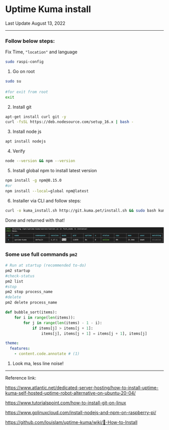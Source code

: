 # Uptime Kuma install

Last Update August 13, 2022 

---

### Follow below steps:

Fix Time, `"location"` and language

```bash
sudo raspi-config
```

1. Go on root

```bash
sudo su

#for exit from root
exit
```

2. Install git

```bash
apt-get install curl git -y
curl -fsSL https://deb.nodesource.com/setup_16.x | bash -
```

3. Install node js

```bash
apt install nodejs
```

4. Verify 

```bash
node --version && npm --version
```

5. Install global npm to install latest version

```bash
npm install -g npm@8.15.0
#or
npm install --local=global npm@latest
```

6. Installer via CLI and follow steps:

```bash
curl -o kuma_install.sh http://git.kuma.pet/install.sh && sudo bash kuma_install.sh
```

Done and returned with that!

![success-image](/assets/Untitled.png)

### Some use full commands `pm2`

```bash
# Run at startup (recommended to-do)
pm2 startup
#check-status
pm2 list
#stop
pm2 stop process_name
#delete
pm2 delete process_name
```
``` py linenums="1"
def bubble_sort(items):
    for i in range(len(items)):
        for j in range(len(items) - 1 - i):
            if items[j] > items[j + 1]:
                items[j], items[j + 1] = items[j + 1], items[j]
```
``` yaml
theme:
  features:
    - content.code.annotate # (1)

```

1.  Look ma, less line noise!

---
Reference link:

https://www.atlantic.net/dedicated-server-hosting/how-to-install-uptime-kuma-self-hosted-uptime-robot-alternative-on-ubuntu-20-04/ 

https://www.tutorialspoint.com/how-to-install-git-on-linux

https://www.golinuxcloud.com/install-nodejs-and-npm-on-raspberry-pi/

https://github.com/louislam/uptime-kuma/wiki/🔧-How-to-Install
